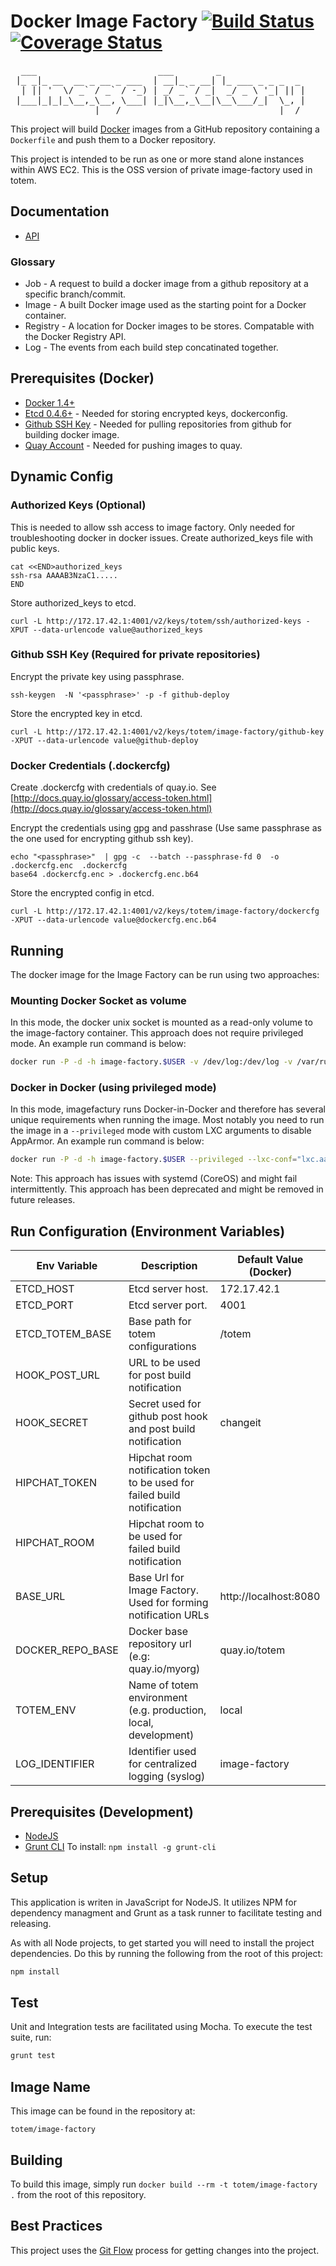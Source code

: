 Docker Image Factory [![Build Status](https://travis-ci.org/totem/docker-image-factory.svg?branch=master)](https://travis-ci.org/totem/docker-image-factory) [![Coverage Status](https://coveralls.io/repos/totem/docker-image-factory/badge.svg)](https://coveralls.io/r/totem/docker-image-factory)
====================
<pre>
  ___                       ___        _                
 |_ _|_ __  __ _ __ _ ___  | __|_ _ __| |_ ___ _ _ _  _ 
  | || '  \/ _` / _` / -_) | _/ _` / _|  _/ _ \ '_| || |
 |___|_|_|_\__,_\__, \___| |_|\__,_\__|\__\___/_|  \_, |
                |___/                              |__/ 
</pre>

This project will build [Docker](http://docker.io) images from a GitHub repository containing a `Dockerfile` and push them to a Docker repository.

This project is intended to be run as one or more stand alone instances within AWS EC2. This is the OSS version of
private image-factory used in totem.

## Documentation

+ [API](api.md)

### Glossary

+ Job - A request to build a docker image from a github repository at a specific branch/commit.
+ Image - A built Docker image used as the starting point for a Docker container.
+ Registry - A location for Docker images to be stores. Compatable with the Docker Registry API.
+ Log - The events from each build step concatinated together.

## Prerequisites (Docker)
+ [Docker 1.4+](http://docker.io)  
+ [Etcd 0.4.6+](https://github.com/coreos/etcd/releases) - Needed for storing encrypted keys, dockerconfig.
+ [Github SSH Key](https://help.github.com/articles/generating-ssh-keys/) - Needed for pulling repositories from github for building docker image.
+ [Quay Account](https://quay.io) - Needed for pushing images to quay.

## Dynamic Config
### Authorized Keys (Optional)
This is needed to allow ssh access to image factory. Only needed for troubleshooting docker in docker issues.
Create authorized_keys file with public keys.  
```
cat <<END>authorized_keys
ssh-rsa AAAAB3NzaC1.....
END
```

Store  authorized_keys to etcd.
```
curl -L http://172.17.42.1:4001/v2/keys/totem/ssh/authorized-keys -XPUT --data-urlencode value@authorized_keys
```

### Github SSH Key (Required for private repositories)
Encrypt the private key using passphrase.
```
ssh-keygen  -N '<passphrase>' -p -f github-deploy
```

Store the encrypted key in etcd.
```
curl -L http://172.17.42.1:4001/v2/keys/totem/image-factory/github-key -XPUT --data-urlencode value@github-deploy
```

### Docker Credentials (.dockercfg)
Create .dockercfg with credentials of quay.io. See [http://docs.quay.io/glossary/access-token.html](http://docs.quay.io/glossary/access-token.html)

Encrypt the credentials using gpg and passhrase (Use same passphrase as the one used for encrypting github ssh key).
```
echo "<passphrase>"  | gpg -c  --batch --passphrase-fd 0  -o .dockercfg.enc  .dockercfg
base64 .dockercfg.enc > .dockercfg.enc.b64
```

Store the encrypted config in etcd.  
```
curl -L http://172.17.42.1:4001/v2/keys/totem/image-factory/dockercfg -XPUT --data-urlencode value@dockercfg.enc.b64
```

## Running

The docker image for the Image Factory can be run using two approaches: 

### Mounting Docker Socket as volume  
In this mode, the docker unix socket is mounted as a read-only volume to the image-factory container. This approach does not require privileged mode. 
An example run command is below:

```bash
docker run -P -d -h image-factory.$USER -v /dev/log:/dev/log -v /var/run/docker.sock:/var/run/docker.dock:ro -e 'ENC_PASSPHRASE=<github key passphrase/dockercfg passphrase>' totem/image-factory
```

### Docker in Docker (using privileged mode)  
In this mode, imagefactury runs Docker-in-Docker and therefore has several unique requirements when running the image. 
Most notably you need to run the image in a `--privileged` mode with custom LXC arguments to disable AppArmor. An example run command is below:

```bash
docker run -P -d -h image-factory.$USER --privileged --lxc-conf="lxc.aa_profile=unconfined" -e 'ENC_PASSPHRASE=<github key passphrase/dockercfg passphrase>' totem/image-factory
```

Note: This approach has issues with systemd (CoreOS) and might fail intermittently. This approach has been deprecated and 
might be removed in future releases.


## Run Configuration (Environment Variables)  
| Env Variable | Description | Default Value (Docker)|
| ------------ | ----------- | --------------------- |
| ETCD_HOST | Etcd server host. | 172.17.42.1 |
| ETCD_PORT | Etcd server port. | 4001 |
| ETCD_TOTEM_BASE | Base path for totem configurations | /totem |
| HOOK_POST_URL | URL to be used for post build notification | |
| HOOK_SECRET | Secret used for github post hook and post build notification |changeit|
| HIPCHAT_TOKEN | Hipchat room notification token to be used for failed build notification ||
| HIPCHAT_ROOM | Hipchat room to be used for failed build notification ||
| BASE_URL | Base Url for Image Factory. Used for forming notification URLs | http://localhost:8080|
| DOCKER_REPO_BASE | Docker base repository url (e.g: quay.io/myorg)| quay.io/totem |
| TOTEM_ENV | Name of totem environment (e.g. production, local, development) | local |
| LOG_IDENTIFIER| Identifier used for centralized logging (syslog) | image-factory |


## Prerequisites (Development)
+ [NodeJS](http://nodejs.org)
+ [Grunt CLI](http://gruntjs.com/)
    To install: `npm install -g grunt-cli`

## Setup

This application is writen in JavaScript for NodeJS. It utilizes NPM for dependency managment and Grunt as a task runner to facilitate testing and releasing.

As with all Node projects, to get started you will need to install the project dependencies. Do this by running the following from the root of this project:

```bash
npm install
```

## Test

Unit and Integration tests are facilitated using Mocha. To execute the test suite, run:

```bash
grunt test
```

## Image Name

This image can be found in the repository at:

```
totem/image-factory
```

## Building

To build this image, simply run `docker build --rm -t totem/image-factory .` from the root of this repository.

## Best Practices

This project uses the [Git Flow](https://confluence.meltdev.com/display/DEV/Git+Flow) process for getting changes into the project.

